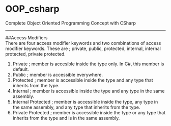 # OOP_csharp
Complete Object Oriented Programming Concept with CSharp
<hr>
##Access Modifiers<br>
There are four access modifier keywords and two combinations of access modifier keywords. These are ; private, public, protected, internal, internal protected, private protected.

1. Private ; member is accesible inside the type only. In C#, this member is default.
1. Public ; member is accessible everywhere.
1. Protected ; member is accessible inside the type and any type that inherits from the type.
1. Internal ; member is accessible inside the type and any type in the same assembly.
1. Internal Protected ; member is accessible inside the type, any type in the same assembly, and any type that inherits from the type.
1. Private Protected ; member is accessible inside the type or any type that inherits from the type and is in the same assembly.
